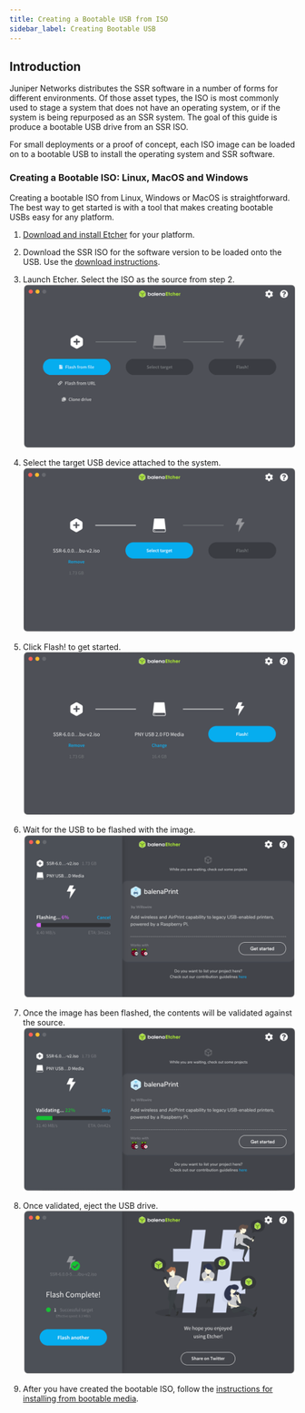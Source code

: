```yaml
---
title: Creating a Bootable USB from ISO
sidebar_label: Creating Bootable USB
---
```


## Introduction

Juniper Networks distributes the SSR software in a number of forms for different environments. Of those asset types, the ISO is most commonly used to stage a system that does not have an operating system, or if the system is being repurposed as an SSR system. The goal of this guide is produce a bootable USB drive from an SSR ISO.

For small deployments or a proof of concept, each ISO image can be loaded on to a bootable USB to install the operating system and SSR software.

### Creating a Bootable ISO: Linux, MacOS and Windows

Creating a bootable ISO from Linux, Windows or MacOS is straightforward. The best way to get started is with a tool that makes creating bootable USBs easy for any platform. 

1. [Download and install Etcher](https://www.balena.io/etcher/) for your platform.

2. Download the SSR ISO for the software version to be loaded onto the USB. Use the [download instructions](intro_downloading_iso.md). 

3. Launch Etcher. Select the ISO as the source from step 2.
![Select ISO](/img/usb_select_iso.png)

4. Select the target USB device attached to the system.
![Select Target](/img/usb_select_target.png)

5. Click Flash! to get started.
![Click Flash!](/img/usb_select_flash.png)

6. Wait for the USB to be flashed with the image.
![Waiting](/img/usb_flashing.png)

7. Once the image has been flashed, the contents will be validated against the source.
![Validating](/img/usb_validating.png)

8. Once validated, eject the USB drive.
![Complete](/img/usb_complete.png)

9. After you have created the bootable ISO, follow the [instructions for installing from bootable media](intro_installation_bootable_media.mdx). 